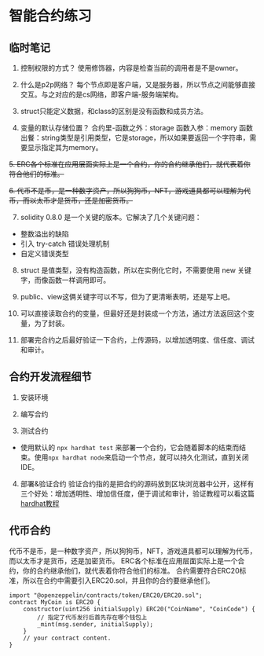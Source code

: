 # 智能合约练习

## 临时笔记
1. 控制权限的方式？
使用修饰器，内容是检查当前的调用者是不是owner。

2. 什么是p2p网络？
每个节点即是客户端，又是服务器，所以节点之间能够直接交互。与之对应的是cs网络，即客户端-服务端架构。

3. struct只能定义数据，和class的区别是没有函数和成员方法。

4. 变量的默认存储位置？
合约里-函数之外：storage
函数入参：memory
函数出餐：string类型是引用类型，它是storage，所以如果要返回一个字符串，需要显示指定其为memory。

~~5. ERC各个标准在应用层面实际上是一个合约，你的合约继承他们，就代表着你符合他们的标准。~~

~~6. 代币不是币，是一种数字资产，所以狗狗币，NFT，游戏道具都可以理解为代币，而以太币才是货币，还是加密货币。~~

7. solidity 0.8.0 是一个关键的版本。它解决了几个关键问题：
- 整数溢出的缺陷
- 引入 try-catch 错误处理机制
- 自定义错误类型

8. struct 是值类型，没有构造函数，所以在实例化它时，不需要使用 new 关键字，而像函数一样调用即可。

9. public、view这俩关键字可以不写，但为了更清晰表明，还是写上吧。

10. 可以直接读取合约的变量，但最好还是封装成一个方法，通过方法返回这个变量，为了封装。

11. 部署完合约之后最好验证一下合约，上传源码，以增加透明度、信任度、调试和审计。

## 合约开发流程细节
1. 安装环境

2. 编写合约
3. 测试合约
- 使用默认的 `npx hardhat test` 来部署一个合约，它会随着脚本的结束而结束。使用`npx hardhat node`来启动一个节点，就可以持久化测试，直到关闭IDE。
4. 部署&验证合约
验证合约指的是把合约的源码放到区块浏览器中公开，这样有三个好处：增加透明性、增加信任度，便于调试和审计，验证教程可以看这篇[hardhat教程](https://hardhat.org/hardhat-runner/plugins/nomicfoundation-hardhat-verify)


## 代币合约
代币不是币，是一种数字资产，所以狗狗币，NFT，游戏道具都可以理解为代币，而以太币才是货币，还是加密货币。
ERC各个标准在应用层面实际上是一个合约，你的合约继承他们，就代表着你符合他们的标准。
合约需要符合ERC20标准，所以在合约中需要引入ERC20.sol，并且你的合约要继承他们。
```solidity
import "@openzeppelin/contracts/token/ERC20/ERC20.sol";
contract MyCoin is ERC20 {
    constructor(uint256 initialSupply) ERC20("CoinName", "CoinCode") {
        // 指定了代币发行后首先存在哪个钱包上
        _mint(msg.sender, initialSupply);
    }
    // your contract content.
}
```

